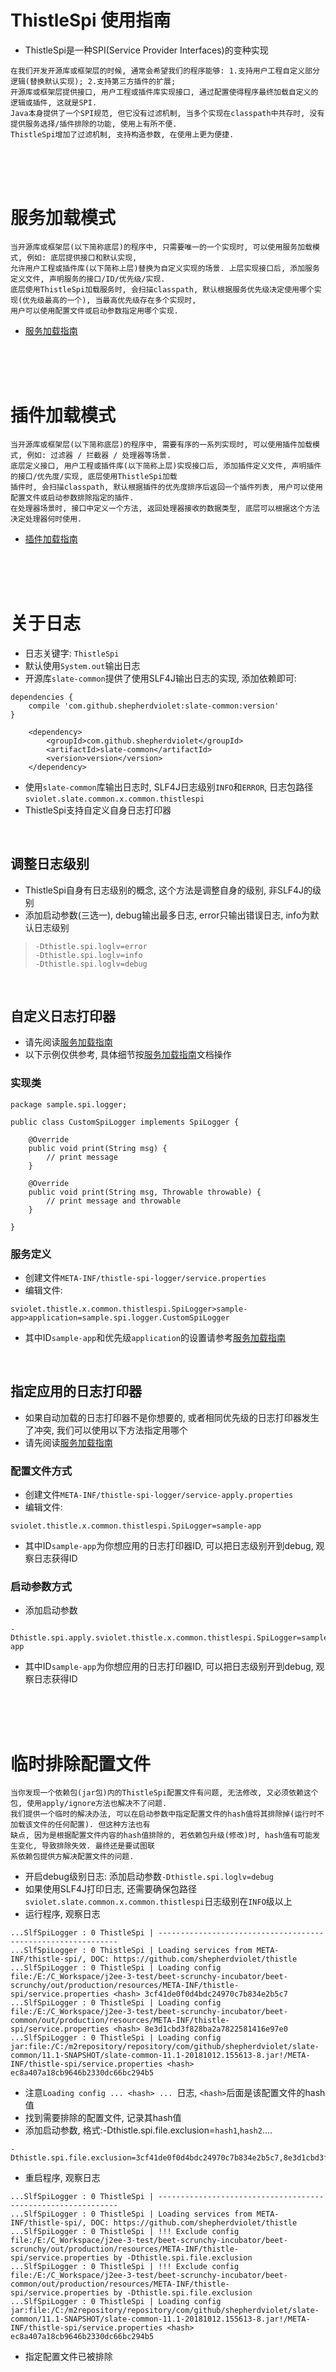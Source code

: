 # ThistleSpi 使用指南

* ThistleSpi是一种SPI(Service Provider Interfaces)的变种实现

```text
在我们开发开源库或框架层的时候, 通常会希望我们的程序能够: 1.支持用户工程自定义部分逻辑(替换默认实现); 2.支持第三方插件的扩展; 
开源库或框架层提供接口, 用户工程或插件库实现接口, 通过配置使得程序最终加载自定义的逻辑或插件, 这就是SPI. 
Java本身提供了一个SPI规范, 但它没有过滤机制, 当多个实现在classpath中共存时, 没有提供服务选择/插件排除的功能, 使用上有所不便. 
ThistleSpi增加了过滤机制, 支持构造参数, 在使用上更为便捷. 
```

<br>
<br>
<br>

# 服务加载模式

```text
当开源库或框架层(以下简称底层)的程序中, 只需要唯一的一个实现时, 可以使用服务加载模式, 例如: 底层提供接口和默认实现, 
允许用户工程或插件库(以下简称上层)替换为自定义实现的场景. 上层实现接口后, 添加服务定义文件, 声明服务的接口/ID/优先级/实现. 
底层使用ThistleSpi加载服务时, 会扫描classpath, 默认根据服务优先级决定使用哪个实现(优先级最高的一个), 当最高优先级存在多个实现时, 
用户可以使用配置文件或启动参数指定用哪个实现. 
```

* [服务加载指南](https://github.com/shepherdviolet/thistle/blob/master/docs/thistlespi/service-loading.md)

<br>
<br>
<br>

# 插件加载模式

```text
当开源库或框架层(以下简称底层)的程序中, 需要有序的一系列实现时, 可以使用插件加载模式, 例如: 过滤器 / 拦截器 / 处理器等场景. 
底层定义接口, 用户工程或插件库(以下简称上层)实现接口后, 添加插件定义文件, 声明插件的接口/优先度/实现, 底层使用ThistleSpi加载
插件时, 会扫描classpath, 默认根据插件的优先度排序后返回一个插件列表, 用户可以使用配置文件或启动参数排除指定的插件. 
在处理器场景时, 接口中定义一个方法, 返回处理器接收的数据类型, 底层可以根据这个方法决定处理器何时使用. 
```

* [插件加载指南](https://github.com/shepherdviolet/thistle/blob/master/docs/thistlespi/plugin-loading.md)

<br>
<br>
<br>

# 关于日志

* 日志关键字: `ThistleSpi`
* 默认使用`System.out`输出日志
* 开源库`slate-common`提供了使用SLF4J输出日志的实现, 添加依赖即可:

```text
dependencies {
    compile 'com.github.shepherdviolet:slate-common:version'
}
```

```text
    <dependency>
        <groupId>com.github.shepherdviolet</groupId>
        <artifactId>slate-common</artifactId>
        <version>version</version>
    </dependency>
```

* 使用`slate-common`库输出日志时, SLF4J日志级别`INFO`和`ERROR`, 日志包路径`sviolet.slate.common.x.common.thistlespi`
* ThistleSpi支持自定义自身日志打印器

<br>

## 调整日志级别

* ThistleSpi自身有日志级别的概念, 这个方法是调整自身的级别, 非SLF4J的级别
* 添加启动参数(三选一), debug输出最多日志, error只输出错误日志, info为默认日志级别

> `-Dthistle.spi.loglv=error` <br>
> `-Dthistle.spi.loglv=info` <br>
> `-Dthistle.spi.loglv=debug` <br>

<br>

## 自定义日志打印器

* 请先阅读[服务加载指南](https://github.com/shepherdviolet/thistle/blob/master/docs/thistlespi/service-loading.md)
* 以下示例仅供参考, 具体细节按[服务加载指南](https://github.com/shepherdviolet/thistle/blob/master/docs/thistlespi/service-loading.md)文档操作

### 实现类

```text
package sample.spi.logger;

public class CustomSpiLogger implements SpiLogger {

    @Override
    public void print(String msg) {
        // print message
    }

    @Override
    public void print(String msg, Throwable throwable) {
        // print message and throwable
    }

}
```

### 服务定义

* 创建文件`META-INF/thistle-spi-logger/service.properties`
* 编辑文件:

```text
sviolet.thistle.x.common.thistlespi.SpiLogger>sample-app>application=sample.spi.logger.CustomSpiLogger
```

* 其中ID`sample-app`和优先级`application`的设置请参考[服务加载指南](https://github.com/shepherdviolet/thistle/blob/master/docs/thistlespi/service-loading.md)

<br>

## 指定应用的日志打印器

* 如果自动加载的日志打印器不是你想要的, 或者相同优先级的日志打印器发生了冲突, 我们可以使用以下方法指定用哪个
* 请先阅读[服务加载指南](https://github.com/shepherdviolet/thistle/blob/master/docs/thistlespi/service-loading.md)

### 配置文件方式

* 创建文件`META-INF/thistle-spi-logger/service-apply.properties`
* 编辑文件:

```text
sviolet.thistle.x.common.thistlespi.SpiLogger=sample-app
```

* 其中ID`sample-app`为你想应用的日志打印器ID, 可以把日志级别开到debug, 观察日志获得ID

### 启动参数方式

* 添加启动参数

```text
-Dthistle.spi.apply.sviolet.thistle.x.common.thistlespi.SpiLogger=sample-app
```

* 其中ID`sample-app`为你想应用的日志打印器ID, 可以把日志级别开到debug, 观察日志获得ID

<br>
<br>
<br>

# 临时排除配置文件

```text
当你发现一个依赖包(jar包)内的ThistleSpi配置文件有问题, 无法修改, 又必须依赖这个包, 使用apply/ignore方法也解决不了问题.
我们提供一个临时的解决办法, 可以在启动参数中指定配置文件的hash值将其排除掉(运行时不加载该文件的任何配置). 但这种方法也有
缺点, 因为是根据配置文件内容的hash值排除的, 若依赖包升级(修改)时, hash值有可能发生变化, 导致排除失效. 最终还是要试图联
系依赖包提供方解决配置文件的问题. 
```

* 开启debug级别日志: 添加启动参数`-Dthistle.spi.loglv=debug`
* 如果使用SLF4J打印日志, 还需要确保包路径`sviolet.slate.common.x.common.thistlespi`日志级别在`INFO`级以上
* 运行程序, 观察日志

```text
...SlfSpiLogger : 0 ThistleSpi | -------------------------------------------------------------
...SlfSpiLogger : 0 ThistleSpi | Loading services from META-INF/thistle-spi/, DOC: https://github.com/shepherdviolet/thistle
...SlfSpiLogger : 0 ThistleSpi | Loading config file:/E:/C_Workspace/j2ee-3-test/beet-scrunchy-incubator/beet-scrunchy/out/production/resources/META-INF/thistle-spi/service.properties <hash> 3cf41de0f0d4bdc24970c7b834e2b5c7
...SlfSpiLogger : 0 ThistleSpi | Loading config file:/E:/C_Workspace/j2ee-3-test/beet-scrunchy-incubator/beet-common/out/production/resources/META-INF/thistle-spi/service.properties <hash> 8e3d1cbd3f828ba2a7822581416e97e0
...SlfSpiLogger : 0 ThistleSpi | Loading config jar:file:/C:/m2repository/repository/com/github/shepherdviolet/slate-common/11.1-SNAPSHOT/slate-common-11.1-20181012.155613-8.jar!/META-INF/thistle-spi/service.properties <hash> ec8a407a18cb9646b2330dc66bc294b5
```

* 注意`Loading config ... <hash> ... `日志, `<hash>`后面是该配置文件的hash值
* 找到需要排除的配置文件, 记录其hash值
* 添加启动参数, 格式:-Dthistle.spi.file.exclusion=`hash1`,`hash2`....

```text
-Dthistle.spi.file.exclusion=3cf41de0f0d4bdc24970c7b834e2b5c7,8e3d1cbd3f828ba2a7822581416e97e0
```

* 重启程序, 观察日志

```text
...SlfSpiLogger : 0 ThistleSpi | -------------------------------------------------------------
...SlfSpiLogger : 0 ThistleSpi | Loading services from META-INF/thistle-spi/, DOC: https://github.com/shepherdviolet/thistle
...SlfSpiLogger : 0 ThistleSpi | !!! Exclude config file:/E:/C_Workspace/j2ee-3-test/beet-scrunchy-incubator/beet-scrunchy/out/production/resources/META-INF/thistle-spi/service.properties by -Dthistle.spi.file.exclusion
...SlfSpiLogger : 0 ThistleSpi | !!! Exclude config file:/E:/C_Workspace/j2ee-3-test/beet-scrunchy-incubator/beet-common/out/production/resources/META-INF/thistle-spi/service.properties by -Dthistle.spi.file.exclusion
...SlfSpiLogger : 0 ThistleSpi | Loading config jar:file:/C:/m2repository/repository/com/github/shepherdviolet/slate-common/11.1-SNAPSHOT/slate-common-11.1-20181012.155613-8.jar!/META-INF/thistle-spi/service.properties <hash> ec8a407a18cb9646b2330dc66bc294b5
```

* 指定配置文件已被排除

